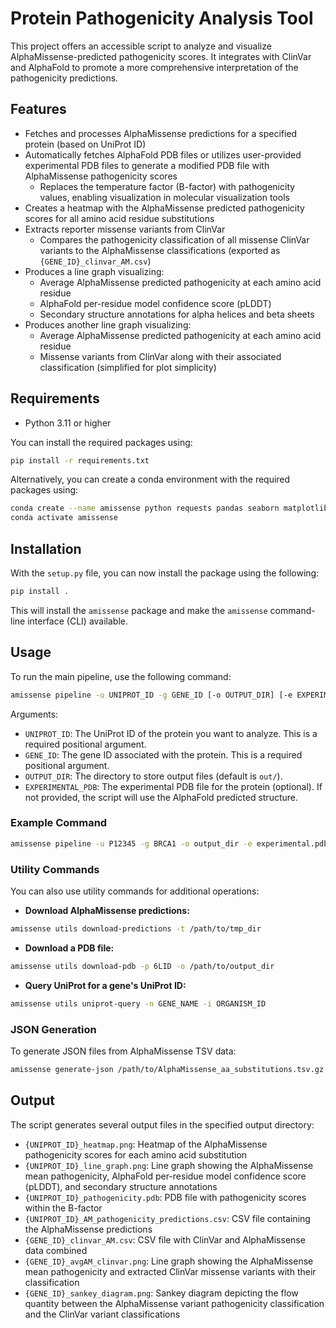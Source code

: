 # Protein Pathogenicity Analysis Tool

This project offers an accessible script to analyze and visualize AlphaMissense-predicted pathogenicity scores. 
It integrates with ClinVar and AlphaFold to promote a more comprehensive interpretation of the pathogenicity predictions.

## Features

- Fetches and processes AlphaMissense predictions for a specified protein (based on UniProt ID)
- Automatically fetches AlphaFold PDB files or utilizes user-provided experimental PDB files to generate a modified PDB file with AlphaMissense pathogenicity scores
  - Replaces the temperature factor (B-factor) with pathogenicity values, enabling visualization in molecular visualization tools
- Creates a heatmap with the AlphaMissense predicted pathogenicity scores for all amino acid residue substitutions
- Extracts reporter missense variants from ClinVar
  - Compares the pathogenicity classification of all missense ClinVar variants to the AlphaMissense classifications (exported as `{GENE_ID}_clinvar_AM.csv`)
- Produces a line graph visualizing:
  - Average AlphaMissense predicted pathogenicity at each amino acid residue
  - AlphaFold per-residue model confidence score (pLDDT)
  - Secondary structure annotations for alpha helices and beta sheets
- Produces another line graph visualizing:
  - Average AlphaMissense predicted pathogenicity at each amino acid residue
  - Missense variants from ClinVar along with their associated classification (simplified for plot simplicity)

## Requirements

- Python 3.11 or higher

You can install the required packages using: 
```bash
pip install -r requirements.txt
```

Alternatively, you can create a conda environment with the required packages using:
```bash
conda create --name amissense python requests pandas seaborn matplotlib plotly numpy biopython conda-forge::python-kaleido salilab::dssp
conda activate amissense
```

## Installation

With the `setup.py` file, you can now install the package using the following:

```bash
pip install .
```

This will install the `amissense` package and make the `amissense` command-line interface (CLI) available.

## Usage

To run the main pipeline, use the following command:

```bash
amissense pipeline -u UNIPROT_ID -g GENE_ID [-o OUTPUT_DIR] [-e EXPERIMENTAL_PDB]
```

Arguments:
- `UNIPROT_ID`: The UniProt ID of the protein you want to analyze. This is a required positional argument.
- `GENE_ID`: The gene ID associated with the protein. This is a required positional argument.
- `OUTPUT_DIR`: The directory to store output files (default is `out/`).
- `EXPERIMENTAL_PDB`: The experimental PDB file for the protein (optional). If not provided, the script will use the AlphaFold predicted structure.

### Example Command

```bash
amissense pipeline -u P12345 -g BRCA1 -o output_dir -e experimental.pdb
```

### Utility Commands

You can also use utility commands for additional operations:

- **Download AlphaMissense predictions:**
```bash
amissense utils download-predictions -t /path/to/tmp_dir
```

- **Download a PDB file:**
```bash
amissense utils download-pdb -p 6LID -o /path/to/output_dir
```

- **Query UniProt for a gene's UniProt ID:**
```bash
amissense utils uniprot-query -n GENE_NAME -i ORGANISM_ID
```

### JSON Generation

To generate JSON files from AlphaMissense TSV data:
```bash
amissense generate-json /path/to/AlphaMissense_aa_substitutions.tsv.gz /path/to/output_dir
```

## Output

The script generates several output files in the specified output directory:

- `{UNIPROT_ID}_heatmap.png`: Heatmap of the AlphaMissense pathogenicity scores for each amino acid substitution
- `{UNIPROT_ID}_line_graph.png`: Line graph showing the AlphaMissense mean pathogenicity, AlphaFold per-residue model confidence score (pLDDT), and secondary structure annotations
- `{UNIPROT_ID}_pathogenicity.pdb`: PDB file with pathogenicity scores within the B-factor
- `{UNIPROT_ID}_AM_pathogenicity_predictions.csv`: CSV file containing the AlphaMissense predictions
- `{GENE_ID}_clinvar_AM.csv`: CSV file with ClinVar and AlphaMissense data combined
- `{GENE_ID}_avgAM_clinvar.png`: Line graph showing the AlphaMissense mean pathogenicity and extracted ClinVar missense variants with their classification
- `{GENE_ID}_sankey_diagram.png`: Sankey diagram depicting the flow quantity between the AlphaMissense variant pathogenicity classification and the ClinVar variant classifications
